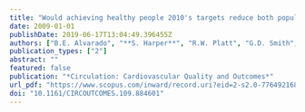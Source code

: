 ```yaml
---
title: "Would achieving healthy people 2010's targets reduce both population levels and social disparities in heart disease?"
date: 2009-01-01
publishDate: 2019-06-17T13:04:49.396455Z
authors: ["B.E. Alvarado", "**S. Harper**", "R.W. Platt", "G.D. Smith", "J. Lynch"]
publication_types: ["2"]
abstract: ""
featured: false
publication: "*Circulation: Cardiovascular Quality and Outcomes*"
url_pdf: "https://www.scopus.com/inward/record.uri?eid=2-s2.0-77649216836&doi=10.1161%2fCIRCOUTCOMES.109.884601&partnerID=40&md5=c049cf005ad6ec94a2a824e948b1d56a"
doi: "10.1161/CIRCOUTCOMES.109.884601"
---
```


